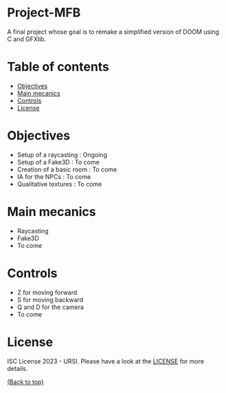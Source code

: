 # Project-MFB
A final project whose goal is to remake a simplified version of DOOM using C and GFXlib.

# Table of contents

- [Objectives](#objectives)
- [Main mecanics](#main-mecanics)
- [Controls](#controls)
- [License](#license)

# Objectives

 - Setup of a raycasting : Ongoing
 - Setup of a Fake3D : To come
 - Creation of a basic room : To come
 - IA for the NPCs : To come
 - Qualitative textures : To come


# Main mecanics

 - Raycasting
 - Fake3D
 - To come


# Controls

 - Z for moving forward
 - S for moving backward
 - Q and D for the camera
 - To come


# License

ISC License 2023 - URSI. Please have a look at the [LICENSE](LICENSE) for more details.

[(Back to top)](#table-of-contents)
